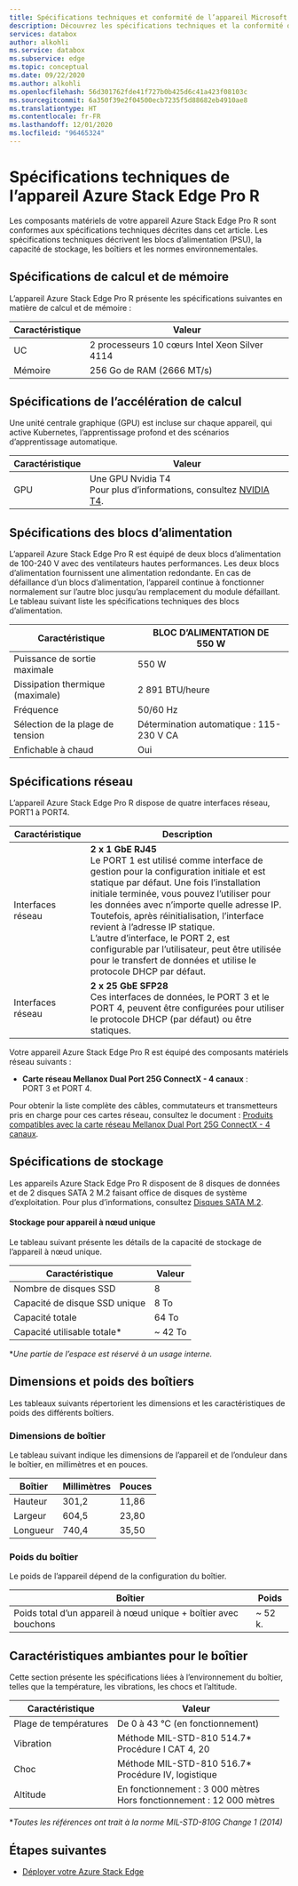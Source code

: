 ```yaml
---
title: Spécifications techniques et conformité de l’appareil Microsoft Azure Stack Edge Pro R | Microsoft Docs
description: Découvrez les spécifications techniques et la conformité de votre appareil Azure Stack Edge Pro R
services: databox
author: alkohli
ms.service: databox
ms.subservice: edge
ms.topic: conceptual
ms.date: 09/22/2020
ms.author: alkohli
ms.openlocfilehash: 56d301762fde41f727b0b425d6c41a423f08103c
ms.sourcegitcommit: 6a350f39e2f04500ecb7235f5d88682eb4910ae8
ms.translationtype: HT
ms.contentlocale: fr-FR
ms.lasthandoff: 12/01/2020
ms.locfileid: "96465324"
---
```

# <a name="azure-stack-edge-pro-r-technical-specifications"></a>Spécifications techniques de l’appareil Azure Stack Edge Pro R

Les composants matériels de votre appareil Azure Stack Edge Pro R sont conformes aux spécifications techniques décrites dans cet article. Les spécifications techniques décrivent les blocs d’alimentation (PSU), la capacité de stockage, les boîtiers et les normes environnementales.


## <a name="compute-memory-specifications"></a>Spécifications de calcul et de mémoire

L’appareil Azure Stack Edge Pro R présente les spécifications suivantes en matière de calcul et de mémoire :

| Caractéristique       | Valeur                  |
|---------------------|------------------------|
| UC    | 2 processeurs 10 cœurs Intel Xeon Silver 4114 |
| Mémoire              | 256 Go de RAM (2666 MT/s)     |


## <a name="compute-acceleration-specifications"></a>Spécifications de l’accélération de calcul

Une unité centrale graphique (GPU) est incluse sur chaque appareil, qui active Kubernetes, l’apprentissage profond et des scénarios d’apprentissage automatique.

| Caractéristique           | Valeur                  |
|-------------------------|----------------------------|
| GPU   | Une GPU Nvidia T4 <br> Pour plus d’informations, consultez [NVIDIA T4](https://www.nvidia.com/en-us/data-center/tesla-t4/).| 

## <a name="power-supply-unit-specifications"></a>Spécifications des blocs d’alimentation

L’appareil Azure Stack Edge Pro R est équipé de deux blocs d’alimentation de 100-240 V avec des ventilateurs hautes performances. Les deux blocs d’alimentation fournissent une alimentation redondante. En cas de défaillance d’un blocs d’alimentation, l’appareil continue à fonctionner normalement sur l’autre bloc jusqu’au remplacement du module défaillant. Le tableau suivant liste les spécifications techniques des blocs d’alimentation.

| Caractéristique           | BLOC D’ALIMENTATION DE 550 W                  |
|-------------------------|----------------------------|
| Puissance de sortie maximale    | 550 W                      |
| Dissipation thermique (maximale)                   | 2 891 BTU/heure                |
| Fréquence               | 50/60 Hz                   |
| Sélection de la plage de tension | Détermination automatique : 115-230 V CA |
| Enfichable à chaud           | Oui                        |

## <a name="network-specifications"></a>Spécifications réseau

L’appareil Azure Stack Edge Pro R dispose de quatre interfaces réseau, PORT1 à PORT4. 


|Caractéristique  |Description                              |
|----------------------|----------------------------------|
|Interfaces réseau    |**2 x 1 GbE RJ45** <br> Le PORT 1 est utilisé comme interface de gestion pour la configuration initiale et est statique par défaut. Une fois l’installation initiale terminée, vous pouvez l’utiliser pour les données avec n’importe quelle adresse IP. Toutefois, après réinitialisation, l’interface revient à l’adresse IP statique. <br>L’autre d’interface, le PORT 2, est configurable par l’utilisateur, peut être utilisée pour le transfert de données et utilise le protocole DHCP par défaut.     |
|Interfaces réseau    |**2 x 25 GbE SFP28** <br> Ces interfaces de données, le PORT 3 et le PORT 4, peuvent être configurées pour utiliser le protocole DHCP (par défaut) ou être statiques.            |

Votre appareil Azure Stack Edge Pro R est équipé des composants matériels réseau suivants :

* **Carte réseau Mellanox Dual Port 25G ConnectX - 4 canaux** : PORT 3 et PORT 4. 

<!--Here are the details for the Mellanox card: MCX4421A-ACAN

| Parameter           | Description                 |
|-------------------------|----------------------------|
| Model    | ConnectX®-4 Lx EN network interface card                      |
| Model Description               | 25GbE dual-port SFP28; PCIe3.0 x8; ROHS R6                    |
| Device Part Number (XR2) | MCX4421A-ACAN  |
| PSID (R640)           | MT_2420110034                         |-->
<!-- confirm w/ Ravi what is this-->

Pour obtenir la liste complète des câbles, commutateurs et transmetteurs pris en charge pour ces cartes réseau, consultez le document : [Produits compatibles avec la carte réseau Mellanox Dual Port 25G ConnectX - 4 canaux](https://docs.mellanox.com/display/ConnectX4LxFirmwarev14271016/Firmware+Compatible+Products).

## <a name="storage-specifications"></a>Spécifications de stockage

Les appareils Azure Stack Edge Pro R disposent de 8 disques de données et de 2 disques SATA 2 M.2 faisant office de disques de système d’exploitation. Pour plus d’informations, consultez [Disques SATA M.2](https://en.wikipedia.org/wiki/M.2).

#### <a name="storage-for-1-node-device"></a>Stockage pour appareil à nœud unique

Le tableau suivant présente les détails de la capacité de stockage de l’appareil à nœud unique.

|     Caractéristique                          |     Valeur             |
|--------------------------------------------|-----------------------|
|    Nombre de disques SSD     |    8                  |
|    Capacité de disque SSD unique                     |    8 To               |
|    Capacité totale                          |    64 To              |
|    Capacité utilisable totale*                  |    ~ 42 To          |

**Une partie de l’espace est réservé à un usage interne.*

<!--#### Storage for 4-node device

The following table has the details for the storage capacity of the 4-node device.

|     Specification                          |     Value             |
|--------------------------------------------|-----------------------|
|    Number of solid-state drives (SSDs)     |    32 (4 X 8 disks for 4 devices)                |
|    Single SSD capacity                     |    8 TB               |
|    Total capacity                          |    256 TB              |
|    Total usable capacity*                  |    ~ 163 TB          |

**After mirroring and parity, and reserving some space for internal use.* -->


## <a name="enclosure-dimensions-and-weight-specifications"></a>Dimensions et poids des boîtiers

Les tableaux suivants répertorient les dimensions et les caractéristiques de poids des différents boîtiers.

### <a name="enclosure-dimensions"></a>Dimensions de boîtier 

Le tableau suivant indique les dimensions de l’appareil et de l’onduleur dans le boîtier, en millimètres et en pouces.

|     Boîtier     |     Millimètres     |     Pouces     |
|-------------------|---------------------|----------------|
|    Hauteur         |    301,2            |    11,86       |
|    Largeur          |    604,5            |    23,80       |
|    Longueur         |    740,4            |    35,50       |

<!--#### For the 4-node system

For the 4-node system, the servers and the heater are shipped in a 5U case and the UPS are shipped in a 4U case.

The following table lists the dimensions of the 5U device case:  

|     Enclosure     |     Millimeters   |     Inches     |
|-------------------|-------------------|----------------|
|    Height         |    387.4          |    15.25       |
|    Width          |    604.5          |    23.80       |
|    Length         |    901.7          |    35.50       |

The following table lists the dimensions of the 4U UPS case: 

|     Enclosure     |     Millimeters   |     Inches    |
|-------------------|-------------------|---------------|
|    Height         |    342.9          |    13.5       |
|    Width          |    604.5          |   23.80       |
|    Length         |    901.7          |   35.50       |
-->

### <a name="enclosure-weight"></a>Poids du boîtier 

Le poids de l’appareil dépend de la configuration du boîtier.

|     Boîtier                                 |     Poids          |
|-----------------------------------------------|---------------------|
|    Poids total d’un appareil à nœud unique + boîtier avec bouchons     |    ~ 52 k.          |

<!--#### For the 4-node system

|     Enclosure                                 |     Weight          |
|-----------------------------------------------|---------------------|
|   Approximate weight of fully populated 4 devices + heater in 5U case     |    ~200 lbs.          |
|   Approximate weight of fully populated 4 UPS in 4U case    |    ~145 lbs.          |
-->

## <a name="enclosure-environment-specifications"></a>Caractéristiques ambiantes pour le boîtier

Cette section présente les spécifications liées à l’environnement du boîtier, telles que la température, les vibrations, les chocs et l’altitude.


|     Caractéristique              |     Valeur    |
|--------------------------------|-------------------------------------------------------------------|
|     Plage de températures          |     De 0 à 43 °C (en fonctionnement)    |
|     Vibration                  |     Méthode MIL-STD-810 514.7*<br>Procédure I CAT 4, 20                  |
|     Choc                      |     Méthode MIL-STD-810 516.7*<br>Procédure IV, logistique                 |
|     Altitude                   |     En fonctionnement :   3 000 mètres<br>Hors fonctionnement : 12 000 mètres          |

**Toutes les références ont trait à la norme MIL-STD-810G Change 1 (2014)*

## <a name="next-steps"></a>Étapes suivantes

- [Déployer votre Azure Stack Edge](azure-stack-edge-placeholder.md)
